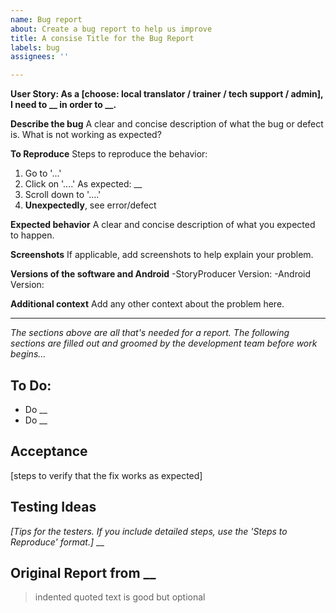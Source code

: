 ```yaml
---
name: Bug report
about: Create a bug report to help us improve
title: A consise Title for the Bug Report
labels: bug
assignees: ''

---
```

**User Story: As a [choose: local translator / trainer / tech support / admin], I need to __ in order to __.**

**Describe the bug**
A clear and concise description of what the bug or defect is. What is not working as expected?

**To Reproduce**
Steps to reproduce the behavior:
1. Go to '...'
2. Click on '....' As expected: __
3. Scroll down to '....'
4. **Unexpectedly**, see error/defect

**Expected behavior**
A clear and concise description of what you expected to happen.

**Screenshots**
If applicable, add screenshots to help explain your problem.

**Versions of the software and Android**
-StoryProducer Version: 
-Android Version: 

**Additional context**
Add any other context about the problem here.

---
*The sections above are all that's needed for a report. The following sections are filled out and groomed by the development team before work begins...*
## To Do: 
* Do __
* Do __

## Acceptance
[steps to verify that the fix works as expected]

## Testing Ideas
*[Tips for the testers. If you include detailed steps, use the 'Steps to Reproduce' format.]*
__

## Original Report from __
> indented quoted text
> is good but optional

